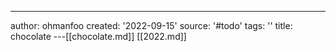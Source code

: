 ---
author: ohmanfoo
created: '2022-09-15'
source: '#todo'
tags: ''
title: chocolate
---[[chocolate.md]]
[[2022.md]]
